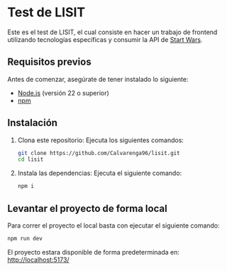 # Test de LISIT

Este es el test de LISIT, el cual consiste en hacer un trabajo de frontend utilizando tecnologías específicas y consumir la API de [Start Wars](https://swapi.dev/api).

## Requisitos previos

Antes de comenzar, asegúrate de tener instalado lo siguiente:

-   [Node.js](https://nodejs.org/) (versión 22 o superior)
-   [npm](https://www.npmjs.com/)

## Instalación

1. Clona este repositorio:
   Ejecuta los siguientes comandos:

    ```bash
    git clone https://github.com/Calvarenga96/lisit.git
    cd lisit
    ```

2. Instala las dependencias:
   Ejecuta el siguiente comando:
    ```bash
    npm i
    ```

## Levantar el proyecto de forma local

Para correr el proyecto el local basta con ejecutar el siguiente comando:

```bash
npm run dev
```

El proyecto estara disponible de forma predeterminada en: [http://localhost:5173/](http://localhost:5173/)

